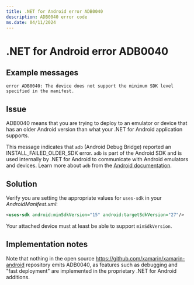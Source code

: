 ```yaml
---
title: .NET for Android error ADB0040
description: ADB0040 error code
ms.date: 04/11/2024
---
```

# .NET for Android error ADB0040

## Example messages

```
error ADB0040: The device does not support the minimum SDK level specified in the manifest.
```

## Issue

ADB0040 means that you are trying to deploy to an emulator or device
that has an older Android version than what your .NET for Android
application supports.

This message indicates that `adb` (Android Debug Bridge) reported an
INSTALL\_FAILED\_OLDER\_SDK error. `adb` is part of the Android SDK and
is used internally by .NET for Android to communicate with Android
emulators and devices. Learn more about `adb` from the [Android
documentation][adb].

## Solution

Verify you are setting the appropriate values for `uses-sdk` in your
*AndroidManifest.xml*:

```xml
<uses-sdk android:minSdkVersion="15" android:targetSdkVersion="27"/>
```

Your attached device must at least be able to support `minSdkVersion`.

[adb]: https://developer.android.com/studio/command-line/adb

## Implementation notes

Note that nothing in the open source <https://github.com/xamarin/xamarin-android>
repository emits ADB0040, as features such as debugging and "fast deployment"
are implemented in the proprietary .NET for Android additions.
